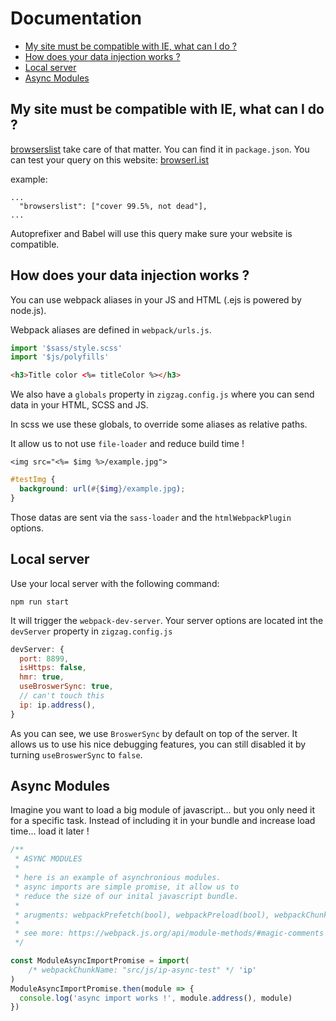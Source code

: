 # Documentation

  * [My site must be compatible with IE, what can I do ?](#my-site-must-be-compatible-with-ie--what-can-i-do--)
  * [How does your data injection works ?](#how-does-your-data-injection-works--)
  * [Local server](#local-server)
  * [Async Modules](#async-modules)

## My site must be compatible with IE, what can I do ?

[browserslist](https://github.com/browserslist/browserslist) take care of that matter. You can find it in `package.json`.
You can test your query on this website: [browserl.ist](https://browserl.ist/?q=cover+99.5%25%2C+not+dead)

example:
```
...
  "browserslist": ["cover 99.5%, not dead"],
...
```

Autoprefixer and Babel will use this query make sure your website is compatible.

## How does your data injection works ?

You can use webpack aliases in your JS and HTML (.ejs is powered by node.js).

Webpack aliases are defined in `webpack/urls.js`.

```javascript
import '$sass/style.scss'
import '$js/polyfills'
```

```html
<h3>Title color <%= titleColor %></h3>
```

We also have a `globals` property in `zigzag.config.js` where you can send data in your HTML, SCSS and JS.

In scss we use these globals, to override some aliases as relative paths.

It allow us to not use `file-loader` and reduce build time !

```ejs
<img src="<%= $img %>/example.jpg">
```

```scss
#testImg {
  background: url(#{$img}/example.jpg);
}
```

Those datas are sent via the `sass-loader` and the `htmlWebpackPlugin` options.

## Local server

Use your local server with the following command:

```
npm run start
````

It will trigger the `webpack-dev-server`.
Your server options are located int the `devServer` property in `zigzag.config.js`

```javascript
devServer: {
  port: 8899,
  isHttps: false,
  hmr: true,
  useBroswerSync: true,
  // can't touch this
  ip: ip.address(),
}
```

As you can see, we use `BroswerSync` by default on top of the server. It allows us to use his nice debugging features, you can still disabled it by turning `useBroswerSync` to `false`.


## Async Modules

Imagine you want to load a big module of javascript... but you only need it for a specific task.
Instead of including it in your bundle and increase load time... load it later !

```javascript
/**
 * ASYNC MODULES
 *
 * here is an example of asynchronious modules.
 * async imports are simple promise, it allow us to
 * reduce the size of our inital javascript bundle.
 *
 * arugments: webpackPrefetch(bool), webpackPreload(bool), webpackChunkName(string)
 *
 * see more: https://webpack.js.org/api/module-methods/#magic-comments
 */

const ModuleAsyncImportPromise = import(
    /* webpackChunkName: "src/js/ip-async-test" */ 'ip'
)
ModuleAsyncImportPromise.then(module => {
  console.log('async import works !', module.address(), module)
})
```